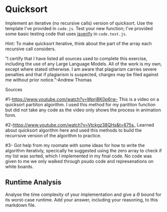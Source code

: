 # Quicksort

Implement an iterative (no recursive calls) version of quicksort. Use the
template I've provided in `code.js`. Test your new function; I've provided some
basic testing code that uses [jsverify](https://jsverify.github.io/) in
`code.test.js`.

Hint: To make quicksort iterative, think about the part of the array each
recursive call considers.

“I certify that I have listed all sources used to complete this exercise, including the use
of any Large Language Models. All of the work is my own, except where stated
otherwise. I am aware that plagiarism carries severe penalties and that if plagiarism is
suspected, charges may be filed against me without prior notice.”-Andrew Thomas


Sources

#1-https://www.youtube.com/watch?v=WprjBK0p6rw- This is a video on a quicksort partiiton algorithm. I used this method for my parititon function but did not take any code as the video only shows the process in animation form.

#2-https://www.youtube.com/watch?v=Vtckgz38QHs&t=675s_ Learned about quicksort algorithm here and used this methods to build the recurrsive version of the algorithm to practice. 

#3- Got help from my roomate with some ideas for how to write the algorithm iterativly, specically he suggested using the zero array to check if my list was sorted, which I implemented in my final code. No code was given to me we only walked through psudo code and represenations on white boards.


## Runtime Analysis

Analyse the time complexity of your implementation and give a $\Theta$ bound for
its worst-case runtime. Add your answer, including your reasoning, to this
markdown file.

